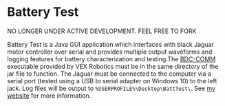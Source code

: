 # Battery Test
NO LONGER UNDER ACTIVE DEVELOPMENT. FEEL FREE TO FORK

Battery Test is a Java GUI application which interfaces with black Jaguar motor controller over serial and provides multiple output waveforms and logging features for battery characterization and testing.The [BDC-COMM](http://content.vexrobotics.com/downloads/217-3367-VEXpro_Jaguar_BDC-COMM-107.zip) executable provided by VEX Robotics must be in the same directory of the jar file to function. The Jaguar must be connected to the computer via a serial port (tested using a USB to serial adapter on Windows 10) to the left jack. Log files will be output to `%USERPROFILE%\Desktop\BattTest\`. See [my website](https://www.17acr.com/2016/08/30/batttest.html) for more information.
